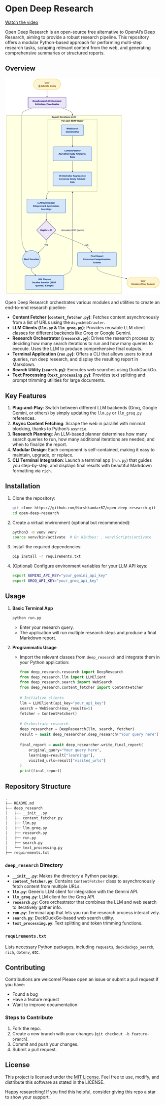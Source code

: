 # Open Deep Research

[Watch the video](https://youtu.be/fLB1cUaUdaY)

Open Deep Research is an open-source free alternative to OpenAI’s Deep Research, aiming to provide a robust research pipeline. This repository offers a modular Python-based approach for performing multi-step research tasks, scraping relevant content from the web, and generating comprehensive summaries or structured reports.

## Overview

![Architechture Diagram](architechture_diag.png)

Open Deep Research orchestrates various modules and utilities to create an end-to-end research pipeline:

- **Content Fetcher (`content_fetcher.py`)**: Fetches content asynchronously from a list of URLs using the `AsyncWebCrawler`.
- **LLM Clients (`llm.py` & `llm_groq.py`)**: Provides reusable LLM client classes for different backends like Groq or Google Gemini.
- **Research Orchestrator (`research.py`)**: Drives the research process by deciding how many search iterations to run and how many queries to execute. Uses the LLM to produce comprehensive final outputs.
- **Terminal Application (`run.py`)**: Offers a CLI that allows users to input queries, run deep research, and display the resulting report in Markdown.
- **Search Utility (`search.py`)**: Executes web searches using DuckDuckGo.
- **Text Processing (`text_processing.py`)**: Provides text splitting and prompt trimming utilities for large documents.

## Key Features

1. **Plug-and-Play**: Switch between different LLM backends (Groq, Google Gemini, or others) by simply updating the `llm.py` or `llm_groq.py` references.
2. **Async Content Fetching**: Scrape the web in parallel with minimal blocking, thanks to Python’s `asyncio`.
3. **Research Planning**: An LLM-based planner determines how many search queries to run, how many additional iterations are needed, and when to finalize the report.
4. **Modular Design**: Each component is self-contained, making it easy to maintain, upgrade, or replace.
5. **CLI Terminal Integration**: Launch a terminal app (`run.py`) that guides you step-by-step, and displays final results with beautiful Markdown formatting via `rich`.

## Installation

1. Clone the repository:
   ```bash
   git clone https://github.com/Harshkamdar67/open-deep-research.git
   cd open-deep-research
   ```
2. Create a virtual environment (optional but recommended):
   ```bash
   python3 -m venv venv
   source venv/bin/activate  # On Windows: . venv\Scripts\activate
   ```
3. Install the required dependencies:
   ```bash
   pip install -r requirements.txt
   ```
4. (Optional) Configure environment variables for your LLM API keys:
   ```bash
   export GEMINI_API_KEY="your_gemini_api_key"
   export GROQ_API_KEY="your_groq_api_key"
   ```

## Usage

1. **Basic Terminal App**

   ```bash
   python run.py
   ```

   - Enter your research query.
   - The application will run multiple research steps and produce a final Markdown report.
2. **Programmatic Usage**

   - Import the relevant classes from `deep_research` and integrate them in your Python application:
     ```python
     from deep_research.research import DeepResearch
     from deep_research.llm import LLMClient
     from deep_research.search import WebSearch
     from deep_research.content_fetcher import ContentFetcher

     # Initialize clients
     llm = LLMClient(api_key="your_api_key")
     search = WebSearch(max_results=5)
     fetcher = ContentFetcher()

     # Orchestrate research
     deep_researcher = DeepResearch(llm, search, fetcher)
     result = await deep_researcher.deep_research("Your query here")

     final_report = await deep_researcher.write_final_report(
         original_query="Your query here",
         learnings=result["learnings"],
         visited_urls=result["visited_urls"]
     )
     print(final_report)
     ```

## Repository Structure

```
.
├── README.md
├── deep_research
│   ├── __init__.py
│   ├── content_fetcher.py
│   ├── llm.py
│   ├── llm_groq.py
│   ├── research.py
│   ├── run.py
│   ├── search.py
│   └── text_processing.py
├── requirements.txt
```

### `deep_research` Directory

- **`__init__.py`**: Makes the directory a Python package.
- **`content_fetcher.py`**: Contains `ContentFetcher` class to asynchronously fetch content from multiple URLs.
- **`llm.py`**: Generic LLM client for integration with the Gemini API.
- **`llm_groq.py`**: LLM client for the Groq API.
- **`research.py`**: Core orchestrator that combines the LLM and web search to iteratively gather info.
- **`run.py`**: Terminal app that lets you run the research process interactively.
- **`search.py`**: DuckDuckGo-based web search utility.
- **`text_processing.py`**: Text splitting and token trimming functions.

### `requirements.txt`

Lists necessary Python packages, including `requests`, `duckduckgo_search`, `rich`, `dotenv`, etc.

## Contributing

Contributions are welcome! Please open an issue or submit a pull request if you have:

- Found a bug
- Have a feature request
- Want to improve documentation

### Steps to Contribute

1. Fork the repo.
2. Create a new branch with your changes (`git checkout -b feature-branch`).
3. Commit and push your changes.
4. Submit a pull request.

## License

This project is licensed under the [MIT License](LICENSE). Feel free to use, modify, and distribute this software as stated in the LICENSE.

Happy researching! If you find this helpful, consider giving this repo a star to show your support.
